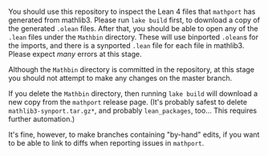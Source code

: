You should use this repository to inspect the Lean 4 files that `mathport` has generated from mathlib3.
Please run `lake build` first, to download a copy of the generated `.olean` files.
After that, you should be able to open any of the `.lean` files under the `Mathbin` directory.
These will use binported `.olean`s for the imports, and there is a synported `.lean` file for each file in mathlib3.
Please expect *many* errors at this stage.

Although the `Mathbin` directory is committed in the repository,
at this stage you should not attempt to make any changes on the master branch.

If you delete the `Mathbin` directory,
then running `lake build` will download a new copy from the `mathport` release page.
(It's probably safest to delete `mathlib3-synport.tar.gz*`, and probably `lean_packages`, too...
This requires further automation.)

It's fine, however, to make branches containing "by-hand" edits,
if you want to be able to link to diffs when reporting issues in `mathport`.